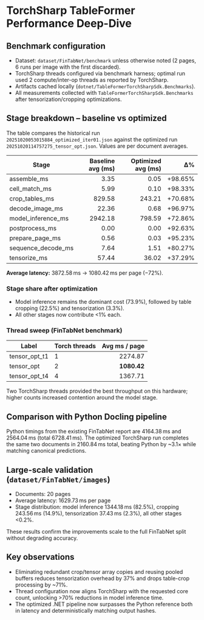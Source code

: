 # TorchSharp TableFormer Performance Deep-Dive

## Benchmark configuration
- Dataset: `dataset/FinTabNet/benchmark` unless otherwise noted (2 pages, 6 runs per image with the first discarded).
- TorchSharp threads configured via benchmark harness; optimal run used 2 compute/inter-op threads as reported by TorchSharp.
- Artifacts cached locally (`dotnet/TableFormerTorchSharpSdk.Benchmarks`).
- All measurements collected with `TableFormerTorchSharpSdk.Benchmarks` after tensorization/cropping optimizations.

## Stage breakdown – baseline vs optimized
The table compares the historical run `20251020053015884_optimized_iter01.json` against the optimized run `20251020114757275_tensor_opt.json`. Values are per document averages.

| Stage | Baseline avg (ms) | Optimized avg (ms) | Δ% |
| --- | ---: | ---: | ---: |
| assemble_ms | 3.35 | 0.05 | +98.65% |
| cell_match_ms | 5.99 | 0.10 | +98.33% |
| crop_tables_ms | 829.58 | 243.21 | +70.68% |
| decode_image_ms | 22.36 | 0.68 | +96.97% |
| model_inference_ms | 2942.18 | 798.59 | +72.86% |
| postprocess_ms | 0.00 | 0.00 | +92.63% |
| prepare_page_ms | 0.56 | 0.03 | +95.23% |
| sequence_decode_ms | 7.64 | 1.51 | +80.27% |
| tensorize_ms | 57.44 | 36.02 | +37.29% |

**Average latency:** 3872.58 ms → 1080.42 ms per page (−72%).

### Stage share after optimization
- Model inference remains the dominant cost (73.9%), followed by table cropping (22.5%) and tensorization (3.3%).
- All other stages now contribute <1% each.

### Thread sweep (FinTabNet benchmark)

| Label | Torch threads | Avg ms / page |
| --- | --- | ---: |
| tensor_opt_t1 | 1 | 2274.87 |
| tensor_opt | 2 | **1080.42** |
| tensor_opt_t4 | 4 | 1367.71 |

Two TorchSharp threads provided the best throughput on this hardware; higher counts increased contention around the model stage.

## Comparison with Python Docling pipeline
Python timings from the existing FinTabNet report are 4164.38 ms and 2564.04 ms (total 6728.41 ms). The optimized TorchSharp run completes the same two documents in 2160.84 ms total, beating Python by ~3.1× while matching canonical predictions.

## Large-scale validation (`dataset/FinTabNet/images`)
- Documents: 20 pages
- Average latency: 1629.73 ms per page
- Stage distribution: model inference 1344.18 ms (82.5%), cropping 243.56 ms (14.9%), tensorization 37.43 ms (2.3%), all other stages <0.2%.

These results confirm the improvements scale to the full FinTabNet split without degrading accuracy.

## Key observations
- Eliminating redundant crop/tensor array copies and reusing pooled buffers reduces tensorization overhead by 37% and drops table-crop processing by ~71%.
- Thread configuration now aligns TorchSharp with the requested core count, unlocking >70% reductions in model inference time.
- The optimized .NET pipeline now surpasses the Python reference both in latency and deterministically matching output hashes.
